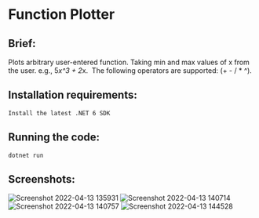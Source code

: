 # Function‌ ‌Plotter‌ ‌

## Brief:

Plots‌ ‌arbitrary‌ user-entered‌ ‌function.‌ Taking ‌min‌ ‌and‌ ‌max‌ ‌values‌ ‌of‌ ‌x‌ ‌from‌ ‌the‌ ‌user.‌ ‌e.g.,‌ ‌5*x^3‌ ‌+‌ ‌2*x.‌ ‌
The‌ ‌following‌ ‌operators‌ ‌are‌ ‌supported:‌ (‌+‌ ‌-‌ ‌/‌ ‌*‌ ‌^).

## Installation requirements:

```
Install the latest .NET 6 SDK
```

## Running the code:

```
dotnet run
```

## Screenshots:
 ![Screenshot 2022-04-13 135931](https://user-images.githubusercontent.com/74073169/163176691-e3bd20f2-f804-4e9c-983e-109b68e3aa94.png)
![Screenshot 2022-04-13 140714](https://user-images.githubusercontent.com/74073169/163176698-9e8879a6-358a-40ac-b940-36f6ad82f4a9.png)
![Screenshot 2022-04-13 140757](https://user-images.githubusercontent.com/74073169/163176699-9efeb8b4-4e77-4403-ae85-fe81ff2169f1.png)
![Screenshot 2022-04-13 144528](https://user-images.githubusercontent.com/74073169/163189013-648d003c-1604-4f9f-a791-783f70748eb2.png)
